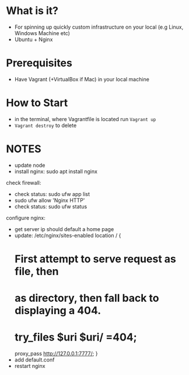 # What is it?
- For spinning up quickly custom infrastructure on your local (e.g Linux, Windows Machine etc)
- Ubuntu + Nginx

# Prerequisites
- Have Vagrant (+VirtualBox if Mac) in your local machine

# How to Start
- in the terminal, where Vagrantfile is located run `Vagrant up`
- `Vagrant destroy` to delete

# NOTES
- update node
- install nginx: sudo apt install nginx

check firewall:
- check status: sudo ufw app list
- sudo ufw allow 'Nginx HTTP'
- check status: sudo ufw status


configure nginx:
- get server ip should default a home page
- update: /etc/nginx/sites-enabled
  location / {
  # First attempt to serve request as file, then
  # as directory, then fall back to displaying a 404.
  # try_files $uri $uri/ =404;
  proxy_pass http://127.0.0.1:7777/;
  }
- add default.conf
- restart nginx

